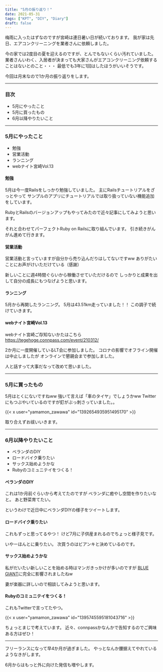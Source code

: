 ```yaml
---
title: "5月の振り返り！"
date: 2021-05-31
tags: ["KPT", "DIY", "Diary"]
draft: false
---
```


梅雨に入ったはずなのですが宮崎は連日暑い日が続いております。
我が家は先日、エアコンクリーニングを業者さんに依頼しました。

今の家では2度目の夏を迎えるのですが、とんでもないくらい汚れていました。
業者さんいわく、入居者が決まっても大家さんがエアコンクリーニング依頼することはないとのこと・・・
最低でも3年に1回はしたほうがいいそうです。

今回は月末なので1か月の振り返りをします。

---

### 目次

- 5月にやったこと
- 5月に買ったもの
- 6月以降やりたいこと

---

### 5月にやったこと

- 勉強
- 営業活動
- ランニング
- webナイト宮崎Vol.13

#### 勉強

5月は今一度Railsをしっかり勉強していました。
主にRailsチュートリアルをざっとやって
サンプルのアプリにチュートリアルでは取り扱っていない機能追加をしています。

RubyとRailsのバージョンアップもやってみたので近々記事にしてみようと思います。

それと合わせてパーフェクトRuby on Railsに取り組んでいます。
引き続きがんがん進めて行きます。

#### 営業活動

営業活動と言っていますが自分から売り込んだりはしてないですww
ありがたいことにお声がけいただけている（感謝）

新しいことに週4時間ぐらいから稼働させていただけるので
しっかりと成果を出して自分の成長にもつなげようと思います。

#### ランニング

5月から再開したランニング。
5月は43.51km走っていました！！
この調子で続けていきます。

#### webナイト宮崎Vol.13

webナイト宮崎ご存知ないかたはこちら
https://tegehoge.connpass.com/event/210312/

2か月に一度開催しているLT会に参加しました。
コロナの影響でオフライン開催は中止しましたが
オンラインで懇親会まで参加しました。

人と話すって大事だなって改めて思いました。

---

### 5月に買ったもの

5月はとくにないですねww
強いて言えば「車のタイヤ」でしょうかww
Twitterにもつぶやいているのですが釘がぶっ刺さっていました。。

{{< x user="yamamon_zawawa" id="1392654935951495170" >}}

取り合えずお祓いいきます。

---

### 6月以降やりたいこと

- ベランダのDIY
- ロードバイク乗りたい
- サックス始めようかな
- Rubyのコミュニテイをつくる！

#### ベランダのDIY

これは1か月前ぐらいから考えてたのですが
ベランダに癒やし空間を作りたいなと。
あと野菜育てたい。

というわけで近日中にベランダDIYの様子をツイートします。

#### ロードバイク乗りたい

これもずっと思ってるやつ！
けど7月に子供産まれるのでちょっと様子見です。

いやーほんとに乗りたい。
次買うのはビアンキと決めているのです。


#### サックス始めようかな

私がだいたい新しいことを始める時はマンガきっかけが多いのですが
[BLUE GIANT](https://bluegiant.jp/first/)に完全に影響されましたねw

妻が楽器に詳しいので相談してみようと思います。

#### Rubyのコミュニテイをつくる！

これもTwitterで言ってたやつ。

{{< x user="yamamon_zawawa" id="1395745595181043716" >}}

ちょっとまじで考えています。
近々、connpassかなんかで告知するのでご興味ある方はぜひ！

---

フリーランスになって早4か月が過ぎました。
やっとなんか腰据えてやれているようなきがします。

6月からはもっと外に向けた発信も増やします。
